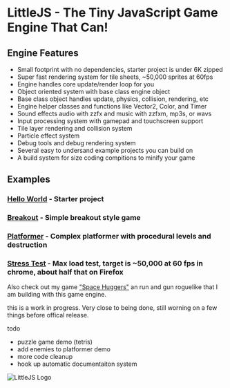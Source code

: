 # LittleJS - The Tiny JavaScript Game Engine That Can!

## Engine Features

- Small footprint with no dependencies, starter project is under 6K zipped
- Super fast rendering system for tile sheets, ~50,000 sprites at 60fps
- Engine handles core update/render loop for you
- Object oriented system with base class engine object
- Base class object handles update, physics, collision, rendering, etc
- Engine helper classes and functions like Vector2, Color, and Timer
- Sound effects audio with zzfx and music with zzfxm, mp3s, or wavs
- Input processing system with gamepad and touchscreen support
- Tile layer rendering and collision system
- Particle effect system
- Debug tools and debug rendering system
- Several easy to undersand example projects you can build on
- A build system for size coding compitions to minify your game

## Examples

### [Hello World](https://killedbyapixel.github.io/LittleJS/) - Starter project
### [Breakout](https://killedbyapixel.github.io/LittleJS/examples/breakout) - Simple breakout style game
### [Platformer](https://killedbyapixel.github.io/LittleJS/examples/platformer) - Complex platformer with procedural levels and destruction
### [Stress Test](https://killedbyapixel.github.io/LittleJS/examples/stress) - Max load test, target is ~50,000 at 60 fps in chrome, about half that on Firefox

Also check out my game ["Space Huggers"](https://github.com/KilledByAPixel/SpaceHuggers) an run and gun roguelike that I am building with this game engine.

this is a work in progress. Very close to being done, still worning on a few things before offical release.

todo
- puzzle game demo (tetris)
- add enemies to platformer demo
- more code cleanup
- hook up automatic documentaiton system


![LittleJS Logo](/favicon.ico)
